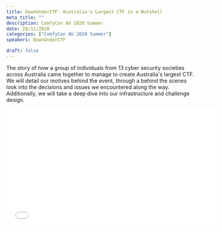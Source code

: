```yaml
---
title: DownUnderCTF: Australia's Largest CTF in a Nutshell
meta_title: ""
description: ComfyCon AU 2020 Summer
date: 28/11/2020
categories: ["ComfyCon AU 2020 Summer"]
speakers: DownUnderCTF

draft: false
---
```

The story of how a group of individuals from 13 cyber security societies across Australia came together to manage to create Australia's largest CTF. We will detail our motives behind the event, through a behind the scenes look into the decisions and issues we encountered along the way. Additionally, we will take a deep dive into our infrastructure and challenge design.

<iframe width="560" height="315" src="None" title="YouTube video player" frameborder="0" allow="accelerometer; autoplay; clipboard-write; encrypted-media; gyroscope; picture-in-picture; web-share" allowfullscreen></iframe>